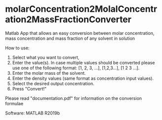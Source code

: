 # molarConcentration2MolalConcentration2MassFractionConverter
Matlab App that allows an easy conversion between molar concentration, mass concentration and mass fraction of any solvent in solution

How to use: 
1. Select what you want to convert, 
2. Enter the value(s). In case multiple values should be converted please use one of the following format: [1, 2, 3, ...], [1,2,3...], [1 2 3 ...]. 
3. Enter the molar mass of the solvent. 
4. Enter the density values (same format as concentration input values). 
5. Select the desired output concentration. 
6. Press "Convert!"   

Please read "documentation.pdf" for information on the conversion formulae

Software: MATLAB R2019b
